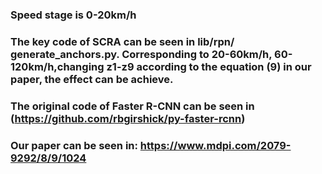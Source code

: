 ### Speed stage is 0-20km/h
### The key code of SCRA can be seen in lib/rpn/ generate_anchors.py. Corresponding to 20-60km/h, 60-120km/h,changing z1-z9 according to the equation  (9) in our paper, the effect can be achieve.
### The original code of Faster R-CNN can be seen in (https://github.com/rbgirshick/py-faster-rcnn)
### Our paper can be seen in: https://www.mdpi.com/2079-9292/8/9/1024

